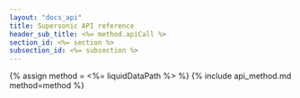 ```yaml
---
layout: "docs_api"
title: Supersonic API reference
header_sub_title: <%= method.apiCall %>
section_id: <%= section %>
subsection_id: <%= subsection %>
---
```


{% assign method = <%= liquidDataPath %> %}
{% include api_method.md method=method %}
